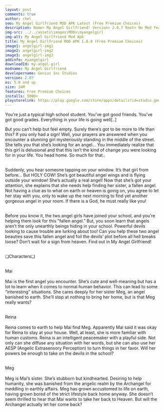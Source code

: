 ```yaml
---
layout: post
comments: true
author: chel
seo: My Angel Girlfriend MOD APK Latest (Free Premium Choices)
description: Name> My Angel Girlfriend! Version> 2.0.7 Root> No Mod features> Free Premium Choices Preview Tutorial Install> Install Steps> Download
img-src: ../../assets\images\MODs\myangelgirl
img-alt: My Angel Girlfriend Mod Apk
title: My Angel Girlfriend MOD APK 1.0.0 (Free Premium Choices)
image1: angelgirl-img1
image2: angelgirl-img2
image3: angelgirl-img3
addinfo: myangelgirl
downloadId: my-angel-girl
modname: My Angel Girlfriend
developername: Genius Inc Studios
version: 2.07
os: 5.0 and up
size: 34M
features: Free Premium Choices
installs: 5000+
playstorelink: https://play.google.com/store/apps/details?id=studio.genius.angelgirl
---
```

<p>You’re just a typical high school student. You’ve got good friends. You’ve got good grades. Everything in your life is going well[..]

But you can’t help but feel empty. Surely there’s got to be more to life than this? If you only had a sign! Well, your prayers are answered when you encounter a stunning girl mysteriously standing in the middle of the street. She tells you that she’s looking for an angel… You immediately realize that this girl is delusional and that this isn’t the kind of change you were looking for in your life. You head home. So much for that..<br><br>

Suddenly, you hear someone tapping on your window. It’s that girl from before… But HOLY COW! She’s got beautiful angel wings and is flying outside your window! She’s actually a real angel! Now that she’s got your attention, she explains that she needs help finding her sister, a fallen angel. Not having a clue as to what on earth or heaven is going on, you agree to let her stay with you, only to wake up the next morning to find yet another gorgeous angel in your room. If there is a God, he must really like you!<br><br>

Before you know it, the two angel girls have joined your school, and you’re helping them look for this ”fallen angel.” But, you soon learn that angels aren’t the only unearthly beings hiding in your school. Powerful devils looking to cause trouble are lurking about too! Can you help these two angel beauties save this fallen angel and foil the devils’ plot before all hell breaks loose? Don’t wait for a sign from heaven. Find out in My Angel Girlfriend!<br><br>

❏Characters❏<br><br>

Mai<br><br>
Mai is the first angel you encounter. She’s cute and well-meaning but has a lot to learn when it comes to normal human behavior. This can lead to some “interesting” situations. She cares deeply for her sister Meg, an angel banished to earth. She’ll stop at nothing to bring her home, but is that Meg really wants?<br><br>

Reina<br><br>
Reina comes to earth to help Mai find Meg. Apparently Mai said it was okay for Reina to stay at your house. Well, at least, she is more familiar with human customs. Reina is an intelligent peacemaker with a playful side. Not only can she diffuse any situation with her words, but she can also use her AESP (Angelic Extrasensory Perception) to turn things in her favor. Will her powers be enough to take on the devils in the school?<br><br>

Meg<br><br>
Meg is Mai’s sister. She’s stubborn but kindhearted. Desiring to help humanity, she was banished from the angelic realm by the Archangel for meddling in earthly affairs. Meg has grown accustomed to life on earth, having grown bored of the strict lifestyle back home anyway. She doesn’t seem thrilled to hear that Mai wants to take her back to Heaven. But will the Archangel actually let her come back?</p>